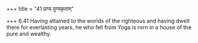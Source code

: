 +++
title = "41 प्राप्य पुण्यकृताम्"

+++
6.41 Having attained to the worlds of the righteous and having dwelt
there for everlasting years, he who fell from Yoga is rorn in a house of
the pure and wealthy.
